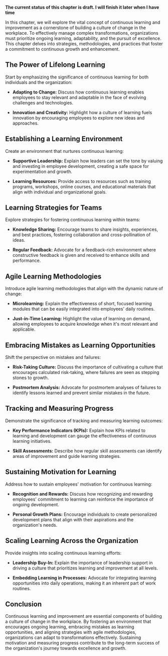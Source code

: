 **The current status of this chapter is draft. I will finish it later when I have time**

In this chapter, we will explore the vital concept of continuous learning and improvement as a cornerstone of building a culture of change in the workplace. To effectively manage complex transformations, organizations must prioritize ongoing learning, adaptability, and the pursuit of excellence. This chapter delves into strategies, methodologies, and practices that foster a commitment to continuous growth and enhancement.

The Power of Lifelong Learning
------------------------------

Start by emphasizing the significance of continuous learning for both individuals and the organization:

* **Adapting to Change:** Discuss how continuous learning enables employees to stay relevant and adaptable in the face of evolving challenges and technologies.

* **Innovation and Creativity:** Highlight how a culture of learning fuels innovation by encouraging employees to explore new ideas and approaches.

Establishing a Learning Environment
-----------------------------------

Create an environment that nurtures continuous learning:

* **Supportive Leadership:** Explain how leaders can set the tone by valuing and investing in employee development, creating a safe space for experimentation and growth.

* **Learning Resources:** Provide access to resources such as training programs, workshops, online courses, and educational materials that align with individual and organizational goals.

Learning Strategies for Teams
-----------------------------

Explore strategies for fostering continuous learning within teams:

* **Knowledge Sharing:** Encourage teams to share insights, experiences, and best practices, fostering collaboration and cross-pollination of ideas.

* **Regular Feedback:** Advocate for a feedback-rich environment where constructive feedback is given and received to enhance skills and performance.

Agile Learning Methodologies
----------------------------

Introduce agile learning methodologies that align with the dynamic nature of change:

* **Microlearning:** Explain the effectiveness of short, focused learning modules that can be easily integrated into employees' daily routines.

* **Just-in-Time Learning:** Highlight the value of learning on demand, allowing employees to acquire knowledge when it's most relevant and applicable.

Embracing Mistakes as Learning Opportunities
--------------------------------------------

Shift the perspective on mistakes and failures:

* **Risk-Taking Culture:** Discuss the importance of cultivating a culture that encourages calculated risk-taking, where failures are seen as stepping stones to growth.

* **Postmortem Analysis:** Advocate for postmortem analyses of failures to identify lessons learned and prevent similar mistakes in the future.

Tracking and Measuring Progress
-------------------------------

Demonstrate the significance of tracking and measuring learning outcomes:

* **Key Performance Indicators (KPIs):** Explain how KPIs related to learning and development can gauge the effectiveness of continuous learning initiatives.

* **Skill Assessments:** Describe how regular skill assessments can identify areas of improvement and guide learning strategies.

Sustaining Motivation for Learning
----------------------------------

Address how to sustain employees' motivation for continuous learning:

* **Recognition and Rewards:** Discuss how recognizing and rewarding employees' commitment to learning can reinforce the importance of ongoing development.

* **Personal Growth Plans:** Encourage individuals to create personalized development plans that align with their aspirations and the organization's needs.

Scaling Learning Across the Organization
----------------------------------------

Provide insights into scaling continuous learning efforts:

* **Leadership Buy-In:** Explain the importance of leadership support in driving a culture that prioritizes learning and improvement at all levels.

* **Embedding Learning in Processes:** Advocate for integrating learning opportunities into daily operations, making it an inherent part of work routines.

Conclusion
----------

Continuous learning and improvement are essential components of building a culture of change in the workplace. By fostering an environment that encourages ongoing learning, embracing mistakes as learning opportunities, and aligning strategies with agile methodologies, organizations can adapt to transformations effectively. Sustaining motivation and measuring progress contribute to the long-term success of the organization's journey towards excellence and growth.
